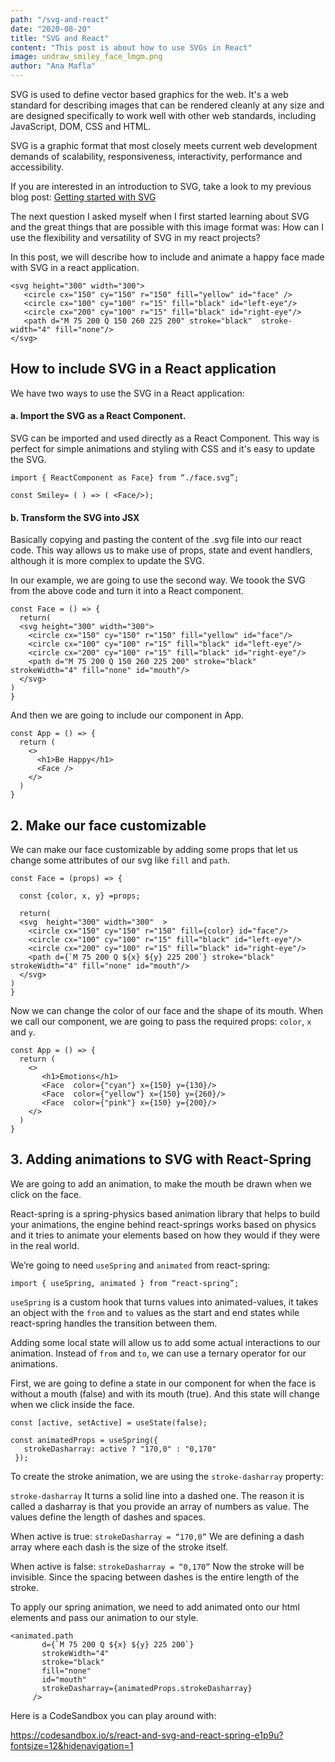 ```yaml
---
path: "/svg-and-react"
date: "2020-08-20"
title: "SVG and React"
content: "This post is about how to use SVGs in React"
image: undraw_smiley_face_lmgm.png
author: "Ana Mafla"
---
```


SVG is used to define vector based graphics for the web. It's a web standard for describing images that can be rendered cleanly at any size and are designed specifically to work well with other web standards, including JavaScript, DOM, CSS and HTML.

SVG is a graphic format that most closely meets current web development demands of scalability, responsiveness, interactivity, performance and accessibility.

If you are interested in an introduction to SVG, take a look to my previous blog post: [Getting started with SVG](https://www.anamafla.com/blog/getting-started-with-svg/)

The next question I asked myself when I first started learning about SVG and the great things that are possible with this image format was: How can I use the flexibility and versatility of SVG in my react projects?

In this post, we will describe how to include and animate a happy face made with SVG in a react application.

```
<svg height="300" width="300">
   <circle cx="150" cy="150" r="150" fill="yellow" id="face" />
   <circle cx="100" cy="100" r="15" fill="black" id="left-eye"/>
   <circle cx="200" cy="100" r="15" fill="black" id="right-eye"/>
   <path d="M 75 200 Q 150 260 225 200" stroke="black"  stroke-width="4" fill="none"/>
</svg>
```

## How to include SVG in a React application

We have two ways to use the SVG in a React application:

#### a. Import the SVG as a React Component.

SVG can be imported and used directly as a React Component. This way is perfect for simple animations and styling with CSS and it's easy to update the SVG.

```
import { ReactComponent as Face} from “./face.svg”;

const Smiley= ( ) => ( <Face/>);
```

#### b. Transform the SVG into JSX

Basically copying and pasting the content of the .svg file into our react code. This way allows us to make use of props, state and event handlers, although it is more complex to update the SVG.

In our example, we are going to use the second way. We toook the SVG from the above code and turn it into a React component.

```
const Face = () => {
  return(
  <svg height="300" width="300">
    <circle cx="150" cy="150" r="150" fill="yellow" id="face"/>
    <circle cx="100" cy="100" r="15" fill="black" id="left-eye"/>
    <circle cx="200" cy="100" r="15" fill="black" id="right-eye"/>
    <path d="M 75 200 Q 150 260 225 200" stroke="black"  strokeWidth="4" fill="none" id="mouth"/>
  </svg>
)
}
```

And then we are going to include our <Face/> component in App.

```
const App = () => {
  return (
    <>
      <h1>Be Happy</h1>
      <Face />
    </>
  )
}
```

## 2. Make our face customizable

We can make our face customizable by adding some props that let us change some attributes of our svg like `fill` and `path`.

```
const Face = (props) => {

  const {color, x, y} =props;

  return(
  <svg  height="300" width="300"  >
    <circle cx="150" cy="150" r="150" fill={color} id="face"/>
    <circle cx="100" cy="100" r="15" fill="black" id="left-eye"/>
    <circle cx="200" cy="100" r="15" fill="black" id="right-eye"/>
    <path d={`M 75 200 Q ${x} ${y} 225 200`} stroke="black"  strokeWidth="4" fill="none" id="mouth"/>
  </svg>
)
}
```

Now we can change the color of our face and the shape of its mouth. When we call our <Face> component, we are going to pass the required props: `color`, `x` and `y`.

```
const App = () => {
  return (
    <>
       <h1>Emotions</h1>
       <Face  color={"cyan"} x={150} y={130}/>
       <Face  color={"yellow"} x={150} y={260}/>
       <Face  color={"pink"} x={150} y={200}/>
    </>
  )
}
```

## 3. Adding animations to SVG with React-Spring

We are going to add an animation, to make the mouth be drawn when we click on the face.

React-spring is a spring-physics based animation library that helps to build your animations, the engine behind react-springs works based on physics and it tries to animate your elements based on how they would if they were in the real world.

We’re going to need `useSpring` and `animated` from react-spring:

```
import { useSpring, animated } from “react-spring”;
```

`useSpring` is a custom hook that turns values into animated-values, it takes an object with the `from` and `to` values as the start and end states while react-spring handles the transition between them.

Adding some local state will allow us to add some actual interactions to our animation. Instead of `from` and `to`, we can use a ternary operator for our animations.

First, we are going to define a state in our component for when the face is without a mouth (false) and with its mouth (true). And this state will change when we click inside the face.

```
const [active, setActive] = useState(false);

const animatedProps = useSpring({
   strokeDasharray: active ? "170,0" : "0,170"
 });

```

To create the stroke animation, we are using the `stroke-dasharray` property:

`stroke-dasharray`
It turns a solid line into a dashed one. The reason it is called a dasharray is that you provide an array of numbers as value. The values define the length of dashes and spaces.

When active is true:
`strokeDasharray = “170,0”`
We are defining a dash array where each dash is the size of the stroke itself.

When active is false:
`strokeDasharray = “0,170”`
Now the stroke will be invisible. Since the spacing between dashes is the entire length of the stroke.

To apply our spring animation, we need to add animated onto our html elements and pass our animation to our style.

```
<animated.path
       d={`M 75 200 Q ${x} ${y} 225 200`}
       strokeWidth="4"
       stroke="black"
       fill="none"
       id="mouth"
       strokeDasharray={animatedProps.strokeDasharray}
     />
```

Here is a CodeSandbox you can play around with:

https://codesandbox.io/s/react-and-svg-and-react-spring-e1p9u?fontsize=12&hidenavigation=1
